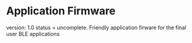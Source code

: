 # Application Firmware

version: 1.0
status = uncomplete.
Friendly application firware for the final user BLE applications
